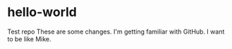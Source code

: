 # hello-world
Test repo
These are some changes.  I'm getting familiar with GitHub.  I want to be like Mike.
